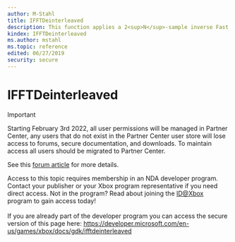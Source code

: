 ```yaml
---
author: M-Stahl
title: IFFTDeinterleaved
description: This function applies a 2<sup>N</sup>-sample inverse Fast Fourier Transform. Audio is first interleaved if it is multichannel.
kindex: IFFTDeinterleaved
ms.author: mstahl
ms.topic: reference
edited: 06/27/2019
security: secure
---
```


# IFFTDeinterleaved
> [!IMPORTANT]
> Starting February 3rd 2022, all user permissions will be managed in Partner Center, any users that do not exist in the Partner Center user store will lose access to forums, secure documentation, and downloads. To maintain access all users should be migrated to Partner Center. <p></p>See this <a href="https://forums.xboxlive.com/articles/132187/breaking-change-user-access-for-forums-secure-docu.html">forum article</a> for more details.  

 Access to this topic requires membership in an NDA developer program. Contact your publisher or your Xbox program representative if you need direct access. Not in the program? Read about joining the <a href="https://www.xbox.com/Developers/id">ID@Xbox</a> program to gain access today!  <br/><br/>If you are already part of the developer program you can access the secure version of this page here: <a target="_blank" href="https://developer.microsoft.com/en-us/games/xbox/docs/gdk/ifftdeinterleaved">https://developer.microsoft.com/en-us/games/xbox/docs/gdk/ifftdeinterleaved</a>